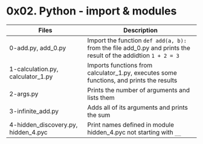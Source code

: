 # 0x02. Python - import & modules

|Files|Description|
|---|---|
|0-add.py, add_0.py| Import the function ```def add(a, b):``` from the file add_0.py and prints the result of the addidtion ```1 + 2 = 3```|
|1-calculation.py, calculator_1.py| Imports functions from calculator_1.py, executes some functions, and prints the results|
|2-args.py| Prints the number of arguments and lists them|
|3-infinite_add.py| Adds all of its arguments and prints the sum|
|4-hidden_discovery.py, hidden_4.pyc| Print names defined in module hidden_4.pyc not starting with ```__```|